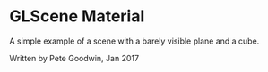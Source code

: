 # GLScene Material

A simple example of a scene with a barely visible plane and a cube.

Written by Pete Goodwin, Jan 2017
